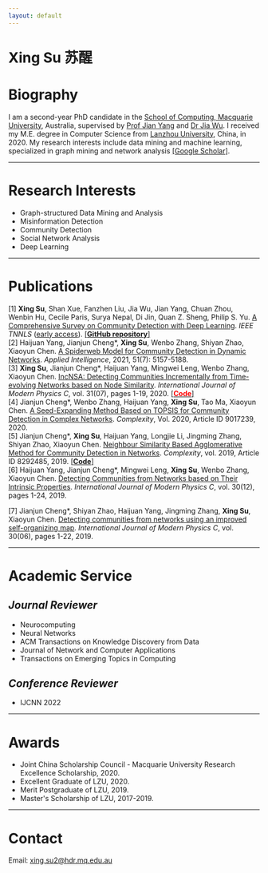 ```yaml
---
layout: default
---
```


# Xing Su 苏醒

# Biography
I am a second-year PhD candidate in the [School of Computing, Macquarie University](https://www.mq.edu.au/faculty-of-science-and-engineering/departments-and-schools/department-of-computing), Australia, supervised by [Prof Jian Yang](http://web.science.mq.edu.au/~jian/) and [Dr Jia Wu](http://web.science.mq.edu.au/~jiawu/). I received my M.E. degree in Computer Science from [Lanzhou University](https://en.lzu.edu.cn/), China, in 2020. My research interests include data mining and machine learning, specialized in graph mining and network analysis [[Google Scholar]](https://scholar.google.com/citations?hl=zh-CN&view_op=list_works&authuser=2&gmla=AJsN-F5gGj6wYzVDbALPT8zdZdGL21sKz4cdtuu02P2qqypOsnQh98D1_b21ll45MTeo6LYgnTwjzDX24oIg1Vr2ZxjydquYLzQw_2Ak9dlQ0quFwrAFsyE&user=3KwkfPMAAAAJ).

***

# Research Interests
* Graph-structured Data Mining and Analysis
* Misinformation Detection
* Community Detection
* Social Network Analysis
* Deep Learning

***

# Publications
[1] **Xing Su**, Shan Xue, Fanzhen Liu, Jia Wu, Jian Yang, Chuan Zhou, Wenbin Hu, Cecile Paris, Surya Nepal, Di Jin, Quan Z. Sheng, Philip S. Yu. [A Comprehensive Survey on Community Detection with Deep Learning](https://arxiv.org/abs/2105.12584). *IEEE TNNLS* ([early access](https://ieeexplore.ieee.org/document/9732192)). [[**GitHub repository**]](https://github.com/FanzhenLiu/Awesome-Deep-Community-Detection)  
[2] Haijuan Yang, Jianjun Cheng\*, **Xing Su**, Wenbo Zhang, Shiyan Zhao, Xiaoyun Chen. [A Spiderweb Model for Community Detection in Dynamic Networks](https://link.springer.com/article/10.1007/s10489-020-02059-7). *Applied Intelligence*, 2021, 51(7): 5157-5188.  
[3] **Xing Su**, Jianjun Cheng\*, Haijuan Yang, Mingwei Leng, Wenbo Zhang, Xiaoyun Chen. [IncNSA: Detecting Communities Incrementally from Time-evolving Networks based on Node Similarity](https://www.worldscientific.com/doi/abs/10.1142/S0129183120500941). *International Journal of Modern Physics C*, vol. 31(07), pages 1-19, 2020. [[**<font color=red>Code</font>**]](https://github.com/xingsumq/dynamic-community-detection-IncNSA)  
[4] Jianjun Cheng\*, Wenbo Zhang, Haijuan Yang, **Xing Su**, Tao Ma, Xiaoyun Chen. [A Seed-Expanding Method Based on TOPSIS for Community Detection in Complex Networks](https://www.hindawi.com/journals/complexity/2020/9017239/). *Complexity*, Vol. 2020, Article ID 9017239, 2020.  
[5] Jianjun Cheng\*, **Xing Su**, Haijuan Yang, Longjie Li, Jingming Zhang, Shiyan Zhao, Xiaoyun Chen. [Neighbour Similarity Based Agglomerative Method for Community Detection in Networks](https://www.hindawi.com/journals/complexity/2019/8292485/). *Complexity*, vol. 2019, Article ID 8292485, 2019. [[**Code**]](https://github.com/xingsumq/community-detection-NSA)  
[6] Haijuan Yang, Jianjun Cheng\*, Mingwei Leng, **Xing Su**, Wenbo Zhang, Xiaoyun Chen. [Detecting Communities from Networks based on Their Intrinsic Properties](https://www.worldscientific.com/doi/abs/10.1142/S0129183119501043). *International Journal of Modern Physics C*, vol. 30(12), pages 1-24, 2019. 

[7] Jianjun Cheng\*, Shiyan Zhao, Haijuan Yang, Jingming Zhang, **Xing Su**, Xiaoyun Chen. [Detecting communities from networks using an improved self-organizing map](https://www.worldscientific.com/doi/abs/10.1142/S0129183119500542). *International Journal of Modern Physics C*, vol. 30(06), pages 1-22, 2019.

***

# Academic Service
## ***Journal Reviewer***
* Neurocomputing
* Neural Networks
* ACM Transactions on Knowledge Discovery from Data
* Journal of Network and Computer Applications
* Transactions on Emerging Topics in Computing

## ***Conference Reviewer***
* IJCNN 2022

***

# Awards
* Joint China Scholarship Council - Macquarie University Research Excellence Scholarship, 2020.
* Excellent Graduate of LZU, 2020.  
* Merit Postgraduate of LZU, 2019.
* Master's Scholarship of LZU, 2017-2019.

***

# Contact
Email: xing.su2@hdr.mq.edu.au
